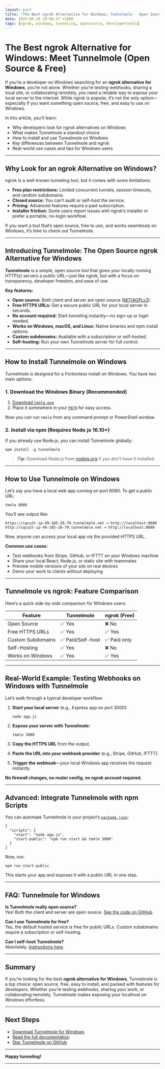 ```yaml
---
layout: post
title: "The Best ngrok Alternative for Windows: Tunnelmole - Open Source"
date: 2025-06-26 20:56:47 +1000
tags: [ngrok, windows, tunneling, opensource, developertools]
---
```


<h1>The Best ngrok Alternative for Windows: Meet Tunnelmole (Open Source &amp; Free)</h1>
<p>If you’re a developer on Windows searching for an <strong>ngrok alternative for Windows</strong>, you’re not alone. Whether you’re testing webhooks, sharing a local site, or collaborating remotely, you need a reliable way to expose your local server to the internet. While ngrok is popular, it’s not the only option—especially if you want something open source, free, and easy to use on Windows.</p>
<p>In this article, you’ll learn:</p>
<ul>
<li>Why developers look for ngrok alternatives on Windows</li>
<li>What makes Tunnelmole a standout choice</li>
<li>How to install and use Tunnelmole on Windows</li>
<li>Key differences between Tunnelmole and ngrok</li>
<li>Real-world use cases and tips for Windows users</li>
</ul>
<hr>
<h2>Why Look for an ngrok Alternative on Windows?</h2>
<p>ngrok is a well-known tunneling tool, but it comes with some limitations:</p>
<ul>
<li><strong>Free plan restrictions:</strong> Limited concurrent tunnels, session timeouts, and random subdomains.</li>
<li><strong>Closed source:</strong> You can’t audit or self-host the service.</li>
<li><strong>Pricing:</strong> Advanced features require a paid subscription.</li>
<li><strong>Installer friction:</strong> Some users report issues with ngrok’s installer or prefer a portable, no-login workflow.</li>
</ul>
<p>If you want a tool that’s open source, free to use, and works seamlessly on Windows, it’s time to check out Tunnelmole.</p>
<hr>
<h2>Introducing Tunnelmole: The Open Source ngrok Alternative for Windows</h2>
<p><strong>Tunnelmole</strong> is a simple, open source tool that gives your locally running HTTP(s) servers a public URL—just like ngrok, but with a focus on transparency, developer freedom, and ease of use.</p>
<p><strong>Key features:</strong></p>
<ul>
<li><strong>Open source:</strong> Both client and server are open source (<a href="https://github.com/robbie-cahill/tunnelmole-client#is-tunnelmole-fully-open-source">MIT/AGPLv3</a>).</li>
<li><strong>Free HTTPS URLs:</strong> Get a secure public URL for your local server in seconds.</li>
<li><strong>No account required:</strong> Start tunneling instantly—no sign-up or login needed.</li>
<li><strong>Works on Windows, macOS, and Linux:</strong> Native binaries and npm install options.</li>
<li><strong>Custom subdomains:</strong> Available with a subscription or self-hosted.</li>
<li><strong>Self-hosting:</strong> Run your own Tunnelmole server for full control.</li>
</ul>
<hr>
<h2>How to Install Tunnelmole on Windows</h2>
<p>Tunnelmole is designed for a frictionless install on Windows. You have two main options:</p>
<h3>1. Download the Windows Binary (Recommended)</h3>
<ol>
<li><a href="https://tunnelmole.com/downloads/tmole.exe">Download <code>tmole.exe</code></a></li>
<li>Place it somewhere in your <a href="https://www.wikihow.com/Change-the-PATH-Environment-Variable-on-Windows"><code>PATH</code></a> for easy access.</li>
</ol>
<p>Now you can run <code>tmole</code> from any command prompt or PowerShell window.</p>
<h3>2. Install via npm (Requires Node.js 16.10+)</h3>
<p>If you already use Node.js, you can install Tunnelmole globally:</p>
<pre><code class="language-bash">npm install -g tunnelmole
</code></pre>
<blockquote>
<p><strong>Tip:</strong> Download Node.js from <a href="https://nodejs.org/">nodejs.org</a> if you don’t have it installed.</p>
</blockquote>
<hr>
<h2>How to Use Tunnelmole on Windows</h2>
<p>Let’s say you have a local web app running on port 8080. To get a public URL:</p>
<pre><code class="language-bash">tmole 8080
</code></pre>
<p>You’ll see output like:</p>
<pre><code>https://cqcu2t-ip-49-185-26-79.tunnelmole.net ⟶ http://localhost:8080
http://cqcu2t-ip-49-185-26-79.tunnelmole.net ⟶ http://localhost:8080
</code></pre>
<p>Now, anyone can access your local app via the provided HTTPS URL.</p>
<p><strong>Common use cases:</strong></p>
<ul>
<li>Test webhooks from Stripe, GitHub, or IFTTT on your Windows machine</li>
<li>Share your local React, Node.js, or static site with teammates</li>
<li>Preview mobile versions of your site on real devices</li>
<li>Demo your work to clients without deploying</li>
</ul>
<hr>
<h2>Tunnelmole vs ngrok: Feature Comparison</h2>
<p>Here’s a quick side-by-side comparison for Windows users:</p>
<table>
<thead>
<tr>
<th>Feature</th>
<th>Tunnelmole</th>
<th>ngrok (Free)</th>
</tr>
</thead>
<tbody><tr>
<td>Open Source</td>
<td>✅ Yes</td>
<td>❌ No</td>
</tr>
<tr>
<td>Free HTTPS URLs</td>
<td>✅ Yes</td>
<td>✅ Yes</td>
</tr>
<tr>
<td>Custom Subdomains</td>
<td>✅ Paid/Self-host</td>
<td>✅ Paid only</td>
</tr>
<tr>
<td>Self-Hosting</td>
<td>✅ Yes</td>
<td>❌ No</td>
</tr>
<tr>
<td>Works on Windows</td>
<td>✅ Yes</td>
<td>✅ Yes</td>
</tr>
</tbody></table>
<hr>
<h2>Real-World Example: Testing Webhooks on Windows with Tunnelmole</h2>
<p>Let’s walk through a typical developer workflow:</p>
<ol>
<li><p><strong>Start your local server</strong> (e.g., Express app on port 3000):</p>
<pre><code class="language-bash">node app.js
</code></pre>
</li>
<li><p><strong>Expose your server with Tunnelmole:</strong></p>
<pre><code class="language-bash">tmole 3000
</code></pre>
</li>
<li><p><strong>Copy the HTTPS URL</strong> from the output.</p>
</li>
<li><p><strong>Paste the URL into your webhook provider</strong> (e.g., Stripe, GitHub, IFTTT).</p>
</li>
<li><p><strong>Trigger the webhook</strong>—your local Windows app receives the request instantly.</p>
</li>
</ol>
<p><strong>No firewall changes, no router config, no ngrok account required.</strong></p>
<hr>
<h2>Advanced: Integrate Tunnelmole with npm Scripts</h2>
<p>You can automate Tunnelmole in your project’s <a href="content/example-article.md:line"><code>package.json</code></a>:</p>
<pre><code class="language-json">{
  &quot;scripts&quot;: {
    &quot;start&quot;: &quot;node app.js&quot;,
    &quot;start-public&quot;: &quot;npm run start &amp;&amp; tmole 3000&quot;
  }
}
</code></pre>
<p>Now, run:</p>
<pre><code class="language-bash">npm run start-public
</code></pre>
<p>This starts your app and exposes it with a public URL in one step.</p>
<hr>
<h2>FAQ: Tunnelmole for Windows</h2>
<p><strong>Is Tunnelmole really open source?</strong><br>Yes! Both the client and server are open source. <a href="https://github.com/robbie-cahill/tunnelmole-client">See the code on GitHub</a>.</p>
<p><strong>Can I use Tunnelmole for free?</strong><br>Yes, the default hosted service is free for public URLs. Custom subdomains require a subscription or self-hosting.</p>
<p><strong>Can I self-host Tunnelmole?</strong><br>Absolutely. <a href="https://github.com/robbie-cahill/tunnelmole-service/">Instructions here</a>.</p>
<hr>
<h2>Summary</h2>
<p>If you’re looking for the best <strong>ngrok alternative for Windows</strong>, Tunnelmole is a top choice: open source, free, easy to install, and packed with features for developers. Whether you’re testing webhooks, sharing your work, or collaborating remotely, Tunnelmole makes exposing your localhost on Windows effortless.</p>
<hr>
<h2>Next Steps</h2>
<ul>
<li><a href="https://tunnelmole.com/?utm_source=ngrok-alternative-windows-article">Download Tunnelmole for Windows</a></li>
<li><a href="https://github.com/robbie-cahill/tunnelmole-client#readme">Read the full documentation</a></li>
<li><a href="https://github.com/robbie-cahill/tunnelmole-client">Star Tunnelmole on GitHub</a></li>
</ul>
<hr>
<p><strong>Happy tunneling!</strong></p>
<hr>
